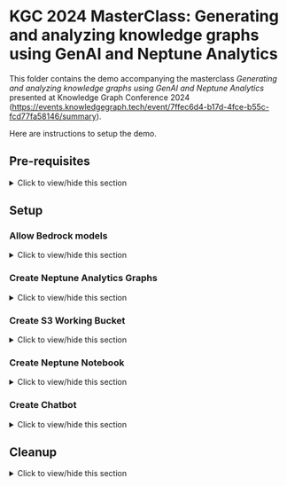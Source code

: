 # KGC 2024 MasterClass: Generating and analyzing knowledge graphs using GenAI and Neptune Analytics

This folder contains the demo accompanying the masterclass _Generating and analyzing knowledge graphs using GenAI and Neptune Analytics_ presented at Knowledge Graph Conference 2024 (<https://events.knowledgegraph.tech/event/7ffec6d4-b17d-4fce-b55c-fcd77fa58146/summary>). 

Here are instructions to setup the demo.

## Pre-requisites

<details><summary>Click to view/hide this section</summary>
<p>


You require an AWS account with permissions to create Amazon Neptune (<https://aws.amazon.com/neptune>) , Amazon Bedrock (<https://aws.amazon.com/bedrock>), Amazon SageMaker (<https://aws.amazon.com/sagemaker>), Amazon EC2 (<https://aws.amazon.com/ec2/>) , and Amazon Simple Storage Service (S3) (<https://aws.amazon.com/s3/>) resources.

Provision all resources in the same region. Use a region that supports both Neptune Analytics and Bedrock. See <https://docs.aws.amazon.com/neptune-analytics/latest/userguide/analytics-limits.html> and <https://docs.aws.amazon.com/bedrock/latest/userguide/bedrock-regions.html>.

We recommend using us-east-1 or us-west-2.

For simplicity, provision all resources in the same AWS account.

</p>
</details>

## Setup

### Allow Bedrock models

<details><summary>Click to view/hide this section</summary>
<p>

In your AWS console, open the Bedrock console and request model access for the _Titan Embeddings G1_ and _Claude_ models. For instructions how to request model access, follow <https://docs.aws.amazon.com/bedrock/latest/userguide/model-access.html>.

Check back until both models show as _Access granted_.

![Bedrock model access](images/bedrock_model_access.png "Bedrock model access").

You will need these models to create the LlamaIndex indexes. 

</p>
</details>


### Create Neptune Analytics Graphs

<details><summary>Click to view/hide this section</summary>
<p>


In your AWS console, open the Neptune console. In the left menu, select _Graphs_ and create two graphs. One will be used as the main knowledge graph for our demo. The other will be used separately by the chatbot.

Follow instructions <https://docs.aws.amazon.com/neptune-analytics/latest/userguide/gettingStarted-creating-a-graph.html> to create the graphs. 

#### Create main graph

Use the following settings: 
- Graph name: *kgc-demo*
- Data source: Create empty graph
- Enable public connectivity: check
- Setup private endpoint: uncheck
- Vector search settings: Enable these settings and set dimension to *1536*.

It will take a few minutes to create. Wait for the status of the graph to become *Available*. 

Then look in the configuration settings and note the graph identifier and endpoint. You will need these later.

![Graph identifier and endpoint](images/na_graph.png "Graph identifier and endpoint").

#### Create graph for chatbot

Follow the same steps as above to create a second graph. Name it *kgc-chat*. Wait it to become available and note down its graph identifier.

</p>
</details>

### Create S3 Working Bucket

<details><summary>Click to view/hide this section</summary>
<p>


Navigate to the S3 console. Create a bucket with a unique name similar to _kgc2024-masterclass-demo-yourname_. Follow instructions in <https://docs.aws.amazon.com/AmazonS3/latest/userguide/create-bucket-overview.html>. Accept defaults. The bucket may be private and use default encryption.

</p>
</details>


### Create Neptune Notebook

<details><summary>Click to view/hide this section</summary>
<p>


Follow instructions in https://docs.aws.amazon.com/neptune-analytics/latest/userguide/create-notebook-cfn.html to create a Sagemaker notebook instance for Neptune Analytics through CloudFormation. On the stack details page provide the following:

- Stack name: *KGC-Notebook*
- GraphEndpoint: enter the endpoint from the *kgc-demo* graph you created above.
- NotebookName: *kgc-notebook*

Leave the remaining parameters blank. Navigate through the remaining pages, accepting defaults.

![notebook params](images/na_notebook.png "notebook params").

Wait for the CloudFormation stack to complete. It may take several minutes.

#### Modify Notebook IAM Role

When complete, go the SageMaker console. In the left menu select _Notebook_. Locate your notebook in the main pane. 

![change notebook role](images/iam_notebook.png "change notebook role").

Select the notebook to see its configuration. Locate its IAM role. Click on that role to bring it up in the IAM console.

Add two policies to the permissions: 

- *AmazonBedrockFullAccess*, giving the notebook access to invoke Bedrock models for embedding and entity extraction
- *AmazonS3FullAccess*, as the notebook will need write access to your working bucket.

If you prefer narrower permissions, create your own policy that restricts S3 writes to only your working bucket and Bedrock invokes to only the Claude and Titan models.

![notebook_created](images/sm_notebook.png "notebook created").

#### Get Demo Notebook Files and Begin

Download the four notebooks from this repository:

- 0-PrepSources.ipynb
- 1-PopulateGraph.ipynb
- 2-CreateLlamaIndex.ipynb
- 3-GraphAlgorithms.ipynb

Back in the SageMaker console, open the Jupyter notebook folder view

![jupyter](images/jupyter.png "jupyter").

In Jupyter, upload the four notebooks should downloaded to your local machine above.

![jupyter notebooks upload](images/jupyter_upload.png "jupyter notebooks upload").

Now run through the notebooks! *0-PrepSources.ipynb* is optional, meant mostly to show how we prepared the data. You may skip this as the prepared data is already available publicly.

</p>
</details>


### Create Chatbot

<details><summary>Click to view/hide this section</summary>
<p>


We also provide a chatbot to ask natural language questions of the knowledge graph.

#### Create EC2 Instance

In the EC2 console, create an instance on which to run the chatbot. Select *Launch Instance*. Use the following settings:

- Name: *kgc-chat*
- Application/OS Image: *Amazon Linux 2023*
- Intance type: *t2.medium*
- Key Pair: create new and call it *kgc-chat*
- Network settings. VPC: Use the default VPC, which should already be selected.
- Network settings. Subnet: Choose a subnet that is public.

Use default values for the remaining settings. In the EC2 console, located the instance and wait for the instance to enter *Running* status. Select the instance to see its settings. Note down the Public IP address. You will need it later.

![ec2 instance](images/ec2.png "ec2 instance")

#### Modify EC2 Security Group

In the settings pane of the EC2 instance, select the _Security_ tab. Find the security group for the instance and click on it.  

![ec2 security group](images/ec2_sg.png "ec2 security group")

Edit the inbound rules of the security group as follows:

- Restrict access to port 22 (for SSH) to your local machine's IP address.
- Add a rule to allow access to port 8080 to your local machine's IP address. The chatbot will listen on this port.

This restricts access to the machine and the chatbot to only your machine.

![ec2 security group inbound rules](images/ec2_sg_inbound.png "ec2 security group inbound rules")


#### Modify EC2 IAM Role

In the EC2 console, select the instance. From the _Actions_ menu choose _Security_ | _Modify IAM Role_. 

![ec2 iam](images/ec2_iam.png "ec2 iam")

This takes you to a page to manage the IAM role for the instance. Select _Create new IAM role_. This opens the IAM console to allow you to define the role.  Create a role with a trust relationship for ec2 and permissions on Bedrock, S3, and Neptune Analytics. 

![ec2 iam_trust](images/ec2_iam_trust.png "ec2 iam trust")

![ec2 iam_perms](images/ec2_iam_perms.png "ec2 iam perms")

Name the role *kgc-chat-role*.

In the _Modify IAM Role_ page, associate this new role with the instance.

![ec2 iam_update](images/ec2_iam_update.png "ec2 iam update")


#### Connect to EC2 Instance

##### Obtain Code

git clone

##### Obtain text data

aws s3 sync _the raw data_

##### Configure

edit graph identifier

##### Get Dependencies

pip install requirements.txt

##### Start

streamlit run main.py

##### Access the chatbot from your browser

TODO

</p>
</details>

## Cleanup

<details><summary>Click to view/hide this section</summary>
<p>


This demo incurs cost. If you are done and wish to avoid further charges:

- Delete the Neptune Analytics graphs (TODO)
- Stop and remove the Sagemaker notebook instance (TODO)
- Remove the S3 bucket (TODO)
- Terminate the EC2 instance (TODO)

</p>
</details>

